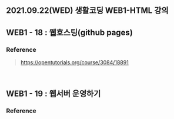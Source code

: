 ## 2021.09.22(WED) 생활코딩 WEB1-HTML 강의

## WEB1 - 18 : 웹호스팅(github pages)
### Reference
> https://opentutorials.org/course/3084/18891

<br>

## WEB1 - 19 : 웹서버 운영하기
### Reference
